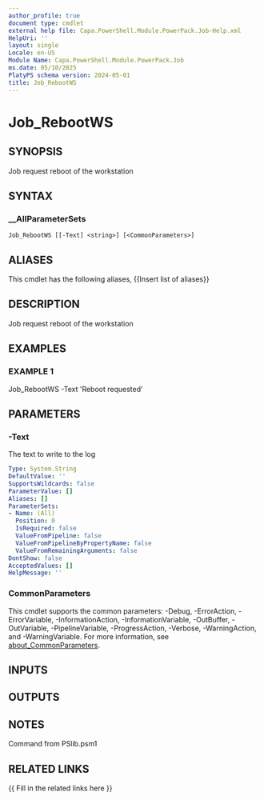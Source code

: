 ```yaml
---
author_profile: true
document type: cmdlet
external help file: Capa.PowerShell.Module.PowerPack.Job-Help.xml
HelpUri: ''
layout: single
Locale: en-US
Module Name: Capa.PowerShell.Module.PowerPack.Job
ms.date: 05/10/2025
PlatyPS schema version: 2024-05-01
title: Job_RebootWS
---
```


# Job_RebootWS

## SYNOPSIS

Job request reboot of the workstation

## SYNTAX

### __AllParameterSets

```
Job_RebootWS [[-Text] <string>] [<CommonParameters>]
```

## ALIASES

This cmdlet has the following aliases,
  {{Insert list of aliases}}

## DESCRIPTION

Job request reboot of the workstation

## EXAMPLES

### EXAMPLE 1

Job_RebootWS -Text 'Reboot requested'

## PARAMETERS

### -Text

The text to write to the log

```yaml
Type: System.String
DefaultValue: ''
SupportsWildcards: false
ParameterValue: []
Aliases: []
ParameterSets:
- Name: (All)
  Position: 0
  IsRequired: false
  ValueFromPipeline: false
  ValueFromPipelineByPropertyName: false
  ValueFromRemainingArguments: false
DontShow: false
AcceptedValues: []
HelpMessage: ''
```

### CommonParameters

This cmdlet supports the common parameters: -Debug, -ErrorAction, -ErrorVariable,
-InformationAction, -InformationVariable, -OutBuffer, -OutVariable, -PipelineVariable,
-ProgressAction, -Verbose, -WarningAction, and -WarningVariable. For more information, see
[about_CommonParameters](https://go.microsoft.com/fwlink/?LinkID=113216).

## INPUTS

## OUTPUTS

## NOTES

Command from PSlib.psm1


## RELATED LINKS

{{ Fill in the related links here }}

